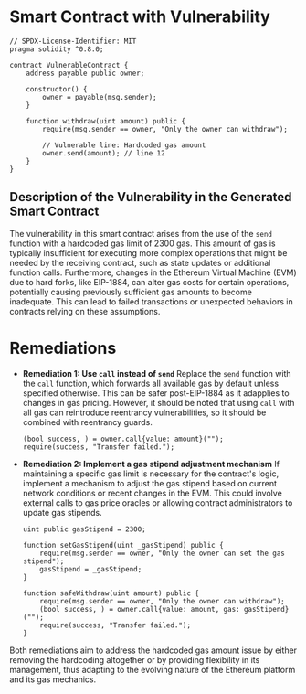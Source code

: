 # Smart Contract with Vulnerability

```solidity
// SPDX-License-Identifier: MIT
pragma solidity ^0.8.0;

contract VulnerableContract {
    address payable public owner;

    constructor() {
        owner = payable(msg.sender);
    }

    function withdraw(uint amount) public {
        require(msg.sender == owner, "Only the owner can withdraw");

        // Vulnerable line: Hardcoded gas amount
        owner.send(amount); // line 12
    }
}
```

## Description of the Vulnerability in the Generated Smart Contract
The vulnerability in this smart contract arises from the use of the `send` function with a hardcoded gas limit of 2300 gas. This amount of gas is typically insufficient for executing more complex operations that might be needed by the receiving contract, such as state updates or additional function calls. Furthermore, changes in the Ethereum Virtual Machine (EVM) due to hard forks, like EIP-1884, can alter gas costs for certain operations, potentially causing previously sufficient gas amounts to become inadequate. This can lead to failed transactions or unexpected behaviors in contracts relying on these assumptions.

# Remediations

- **Remediation 1: Use `call` instead of `send`**
  Replace the `send` function with the `call` function, which forwards all available gas by default unless specified otherwise. This can be safer post-EIP-1884 as it adapplies to changes in gas pricing. However, it should be noted that using `call` with all gas can reintroduce reentrancy vulnerabilities, so it should be combined with reentrancy guards.

  ```solidity
  (bool success, ) = owner.call{value: amount}("");
  require(success, "Transfer failed.");
  ```

- **Remediation 2: Implement a gas stipend adjustment mechanism**
  If maintaining a specific gas limit is necessary for the contract's logic, implement a mechanism to adjust the gas stipend based on current network conditions or recent changes in the EVM. This could involve external calls to gas price oracles or allowing contract administrators to update gas stipends.

  ```solidity
  uint public gasStipend = 2300;

  function setGasStipend(uint _gasStipend) public {
      require(msg.sender == owner, "Only the owner can set the gas stipend");
      gasStipend = _gasStipend;
  }

  function safeWithdraw(uint amount) public {
      require(msg.sender == owner, "Only the owner can withdraw");
      (bool success, ) = owner.call{value: amount, gas: gasStipend}("");
      require(success, "Transfer failed.");
  }
  ```

Both remediations aim to address the hardcoded gas amount issue by either removing the hardcoding altogether or by providing flexibility in its management, thus adapting to the evolving nature of the Ethereum platform and its gas mechanics.
